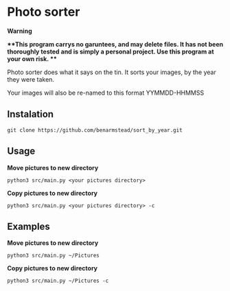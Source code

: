 # Photo sorter

**Warning**

__**This program carrys no garuntees, and may delete files. It has not been thoroughly tested and is simply a personal project. Use this program at your own risk. **__ 

Photo sorter does what it says on the tin. It sorts your images, by the year they were taken.

Your images will also be re-named to this format YYMMDD-HHMMSS

## Instalation

`git clone https://github.com/benarmstead/sort_by_year.git`

## Usage


**Move pictures to new directory**

`python3 src/main.py <your pictures directory>`

**Copy pictures to new directory**

`python3 src/main.py <your pictures directory> -c`

## Examples

**Move pictures to new directory**

`python3 src/main.py ~/Pictures`

**Copy pictures to new directory**

`python3 src/main.py ~/Pictures -c`
